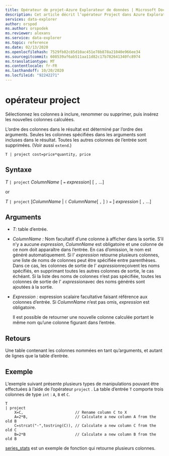 ```yaml
---
title: Opérateur de projet-Azure Explorateur de données | Microsoft Docs
description: Cet article décrit l’opérateur Project dans Azure Explorateur de données.
services: data-explorer
author: orspod
ms.author: orspodek
ms.reviewer: alexans
ms.service: data-explorer
ms.topic: reference
ms.date: 02/13/2020
ms.openlocfilehash: 7529fb02c85d10ac451e78b878a21040e966ee34
ms.sourcegitcommit: 608539af6ab511aa11d82c17b782641340fc8974
ms.translationtype: MT
ms.contentlocale: fr-FR
ms.lasthandoff: 10/20/2020
ms.locfileid: "92242271"
---
```

# <a name="project-operator"></a>opérateur project

Sélectionnez les colonnes à inclure, renommer ou supprimer, puis insérez les nouvelles colonnes calculées. 

L’ordre des colonnes dans le résultat est déterminé par l’ordre des arguments. Seules les colonnes spécifiées dans les arguments sont incluses dans le résultat. Toutes les autres colonnes de l’entrée sont supprimées.  (Voir aussi `extend`.)

```kusto
T | project cost=price*quantity, price
```

## <a name="syntax"></a>Syntaxe

*T* `| project` *ColumnName* [ `=` *expression*] [ `,` ...]
  
or
  
*T* `| project` [*ColumnName*  |  `(` *ColumnName*[ `,` ] `)` `=` ] *expression* [ `,` ...]

## <a name="arguments"></a>Arguments

* *T*: table d’entrée.
* *ColumnName :* Nom facultatif d’une colonne à afficher dans la sortie. S’il n’y a aucune *expression*, *ColumnName* est obligatoire et une colonne de ce nom doit apparaître dans l’entrée. En cas d’omission, le nom est généré automatiquement. Si l' *expression* retourne plusieurs colonnes, une liste de noms de colonnes peut être spécifiée entre parenthèses. Dans ce cas, les colonnes de sortie de l' *expression*reçoivent les noms spécifiés, en supprimant toutes les autres colonnes de sortie, le cas échéant. Si la liste des noms de colonnes n’est pas spécifiée, toutes les colonnes de sortie de l' *expression*avec des noms générés sont ajoutées à la sortie.
* *Expression :* expression scalaire facultative faisant référence aux colonnes d’entrée. Si *ColumnName* n’est pas omis, *expression* est obligatoire.

    Il est possible de retourner une nouvelle colonne calculée portant le même nom qu’une colonne figurant dans l’entrée.

## <a name="returns"></a>Retours

Une table contenant les colonnes nommées en tant qu’arguments, et autant de lignes que la table d’entrée.

## <a name="example"></a>Exemple

L’exemple suivant présente plusieurs types de manipulations pouvant être effectuées à l’aide de l’opérateur `project` . La table d’entrée `T` comporte trois colonnes de type `int` : `A`, `B` et `C`. 

```kusto
T
| project
    X=C,                       // Rename column C to X
    A=2*B,                     // Calculate a new column A from the old B
    C=strcat("-",tostring(C)), // Calculate a new column C from the old C
    B=2*B                      // Calculate a new column B from the old B
```

[series_stats](series-statsfunction.md) est un exemple de fonction qui retourne plusieurs colonnes.